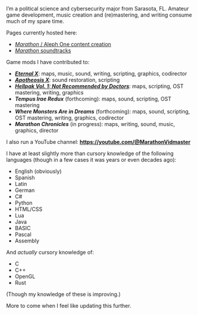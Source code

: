 I’m a political science and cybersecurity major from Sarasota, FL. Amateur game development, music creation and (re)mastering, and writing consume much of my spare time.

Pages currently hosted here:

* [*Marathon* / Aleph One content creation](mapmaking.html)
* [*Marathon* soundtracks](soundtracks.html)

Game mods I have contributed to:

* ***[Eternal X](http://eternal.bungie.org/)***: maps, music, sound, writing, scripting, graphics, codirector
* ***[Apotheosis X](https://simplici7y.com/items/apotheosis-x-5)***: sound restoration, scripting
* ***[Hellpak Vol. 1: Not Recommended by Doctors](https://simplici7y.com/items/dungeons-hellpak-vol-1-not-recommended-by-doctors)***: maps, scripting, OST mastering, writing, graphics
* ***Tempus Irae Redux*** (forthcoming): maps, sound, scripting, OST mastering
* ***Where Monsters Are in Dreams*** (forthcoming): maps, sound, scripting, OST mastering, writing, graphics, codirector
* ***Marathon Chronicles*** (in progress): maps, writing, sound, music, graphics, director

I also run a YouTube channel: **https://youtube.com/@MarathonVidmaster**

I have at least slightly more than cursory knowledge of the following languages (though in a few cases it was years or even decades ago):

* English (obviously)
* Spanish
* Latin
* German
* C#
* Python
* HTML/CSS
* Lua
* Java
* BASIC
* Pascal
* Assembly

And *actually* cursory knowledge of:

* C
* C++
* OpenGL
* Rust

(Though my knowledge of these is improving.)

More to come when I feel like updating this further.
